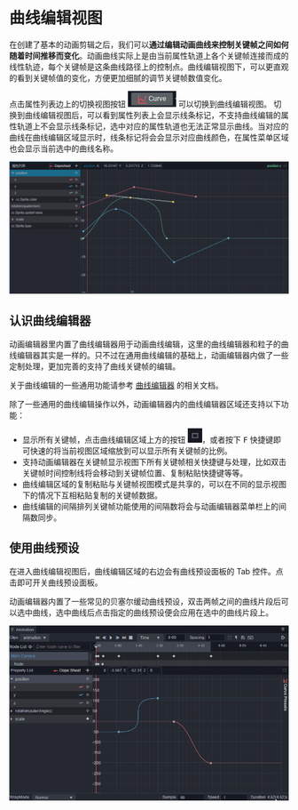# 曲线编辑视图

在创建了基本的动画剪辑之后，我们可以**通过编辑动画曲线来控制关键帧之间如何随着时间推移而变化**。动画曲线实际上是由当前属性轨道上各个关键帧连接而成的线性轨迹，每个关键帧是这条曲线路径上的控制点。曲线编辑视图下，可以更直观的看到关键帧值的变化，方便更加细腻的调节关键帧数值变化。

点击属性列表边上的切换视图按钮 ![curve btn](animation-curve/curve-btn.png) 可以切换到曲线编辑视图。
切换到曲线编辑视图后，可以看到属性列表上会显示线条标记，不支持曲线编辑的属性轨道上不会显示线条标记，选中对应的属性轨道也无法正常显示曲线。当对应的曲线在曲线编辑区域显示时，线条标记将会会显示对应曲线颜色，在属性菜单区域也会显示当前选中的曲线名称。

![show-line](animation-curve/show-line.png)

## 认识曲线编辑器

动画编辑器里内置了曲线编辑器用于动画曲线编辑，这里的曲线编辑器和粒子的曲线编辑器其实是一样的。只不过在通用曲线编辑的基础上，动画编辑器内做了一些定制处理，更加完善的支持了曲线关键帧的编辑。

关于曲线编辑的一些通用功能请参考 [曲线编辑器](./curve-editor.md) 的相关文档。

除了一些通用的曲线编辑操作以外，动画编辑器内的曲线编辑器区域还支持以下功能：

- 显示所有关键帧，点击曲线编辑区域上方的按钮 ![show-all-keys](./animation-curve/show-all-keys.png)，或者按下 <kbd>F</kbd> 快捷键即可快速的将当前视图区域缩放到可以显示所有关键帧的比例。
- 支持动画编辑器在关键帧显示视图下所有关键帧相关快捷键与处理，比如双击关键帧时间控制线将会移动到关键帧位置、复制粘贴快捷键等等。
- 曲线编辑区域的复制粘贴与关键帧视图模式是共享的，可以在不同的显示视图下的情况下互相粘贴复制的关键帧数据。
- 曲线编辑的间隔排列关键帧功能使用的间隔数将会与动画编辑器菜单栏上的间隔数同步。

## 使用曲线预设

在进入曲线编辑视图后，曲线编辑区域的右边会有曲线预设面板的 Tab 控件。点击即可开关曲线预设面板。

动画编辑器内置了一些常见的贝塞尔缓动曲线预设，双击两帧之间的曲线片段后可以选中曲线，选中曲线后点击指定的曲线预设便会应用在选中的曲线片段上。

![动画曲线预设](./animation-curve/curve-preset.gif)
